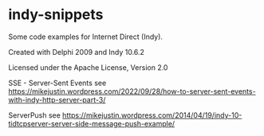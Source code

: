 # indy-snippets
Some code examples for Internet Direct (Indy).

Created with Delphi 2009 and Indy 10.6.2

Licensed under the Apache License, Version 2.0 


SSE - Server-Sent Events
see https://mikejustin.wordpress.com/2022/09/28/how-to-server-sent-events-with-indy-http-server-part-3/

ServerPush
see https://mikejustin.wordpress.com/2014/04/19/indy-10-tidtcpserver-server-side-message-push-example/

